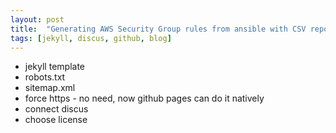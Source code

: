```yaml
---
layout: post
title:  "Generating AWS Security Group rules from ansible with CSV report"
tags: [jekyll, discus, github, blog]
---
```

  * jekyll template
  * robots.txt
  * sitemap.xml
  * force https - no need, now github pages can do it natively
  * connect discus
  * choose license
